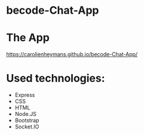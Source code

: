 # becode-Chat-App

# The App
https://carolienheymans.github.io/becode-Chat-App/

# Used technologies:
* Express
* CSS
* HTML
* Node.JS
* Bootstrap
* Socket.IO
